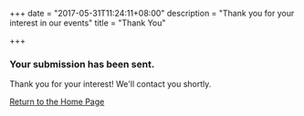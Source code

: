 +++
date = "2017-05-31T11:24:11+08:00"
description = "Thank you for your interest in our events"
title = "Thank You"

+++

### Your submission has been sent.
Thank you for your interest! We'll contact you shortly.

<a href="/" class="button">Return to the Home Page</a>

